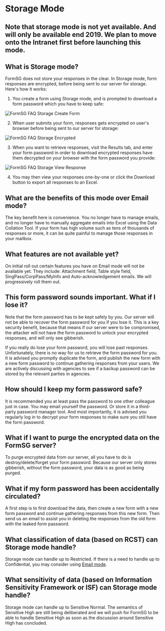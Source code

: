 # Storage Mode

## Note that storage mode is not yet available. And will only be available end 2019. We plan to move onto the Intranet first before launching this mode.

## What is Storage mode?

FormSG does not store your responses in the clear. In Storage mode, form responses are encrypted, before being sent to our server for storage. Here's how it works:

1) You create a form using Storage mode, and is prompted to download a form password which you have to keep safe:

![FormSG FAQ Storage Create Form](https://s3-ap-southeast-1.amazonaws.com/misc.form.gov.sg/faq-storage-createform.png "FormSG FAQ Storage Create Form")

2) When user submits your form, responses gets encrypted on user's browser before being sent to our server for storage:

![FormSG FAQ Storage Encrypted](https://s3-ap-southeast-1.amazonaws.com/misc.form.gov.sg/faq-storage-encrypted.png "FormSG FAQ Storage Encrypted")

3) When you want to retrieve responses, visit the Results tab, and enter your form password in order to download encrypted responses have them decrypted on your browser with the form password you provide:

![FormSG FAQ Storage View Response](https://s3-ap-southeast-1.amazonaws.com/misc.form.gov.sg/faq-storage-viewresponses.png "FormSG FAQ Storage View Response")

4) You may then view your responses one-by-one or click the Download button to export all responses to an Excel.

## What are the benefits of this mode over Email mode? 

The key benefit here is convenience. You no longer have to manage emails, and no longer have to manually aggregate emails into Excel using the Data Collation Tool. If your form has high volume such as tens of thousands of responses or more, it can be quite painful to manage those responses in your mailbox.

## What features are not available yet? 

On initial roll out certain features you have on Email mode will not be available yet. They include: Attachment field, Table style field, SingPass/CorpPass/MyInfo and Auto-acknowledgement emails. We will progressively roll them out.

## This form password sounds important. What if I lose it? 

Note that the form password has to be kept safely by you. Our server will not be able to recover the form password for you if you lose it. This is a key security benefit, because that means if our server were to be compromised, the attacker will not have the form password to unlock your encrypted responses, and will only see gibberish. 

If you really do lose your form password, you will lose past responses. Unfortunately, there is no way for us to retrieve the form password for you. It is advised you promptly duplicate the form, and publish the new form with a new form password to continue gathering responses from your users. We are actively discussing with agencies to see if a backup password can be stored by the relevant parties in agencies.

## How should I keep my form password safe? 

It is recommended you at least pass the password to one other colleague just in case. You may email yourself the password. Or store it in a third-party password manager tool. And most importantly, it is advised you regularly log in to decrypt your form responses to make sure you still have the form password.

## What if I want to purge the encrypted data on the FormSG server? 

To purge encrypted data from our server, all you have to do is destroy/delete/forget your form password. Because our server only stores gibberish, without the form password, your data is as good as being purged.

## What if my form password has been accidentally circulated? 

A first step is to first download the data, then create a new form with a new form password and continue gathering responses from this new form. Then send us an email to assist you in deleting the responses from the old form with the leaked form password.

## What classification of data (based on RCST) can Storage mode handle?

Storage mode can handle up to Restricted. If there is a need to handle up to Confidential, you may consider using [Email mode](/Email.html).

## What sensitivity of data (based on Information Sensitivity Framework or ISF) can Storage mode handle? 

Storage mode can handle up to Sensitive Normal. The semantics of Sensitive High are still being deliberated and we will push for FormSG to be able to handle Sensitive High as soon as the discussion around Sensitive High has concluded.
